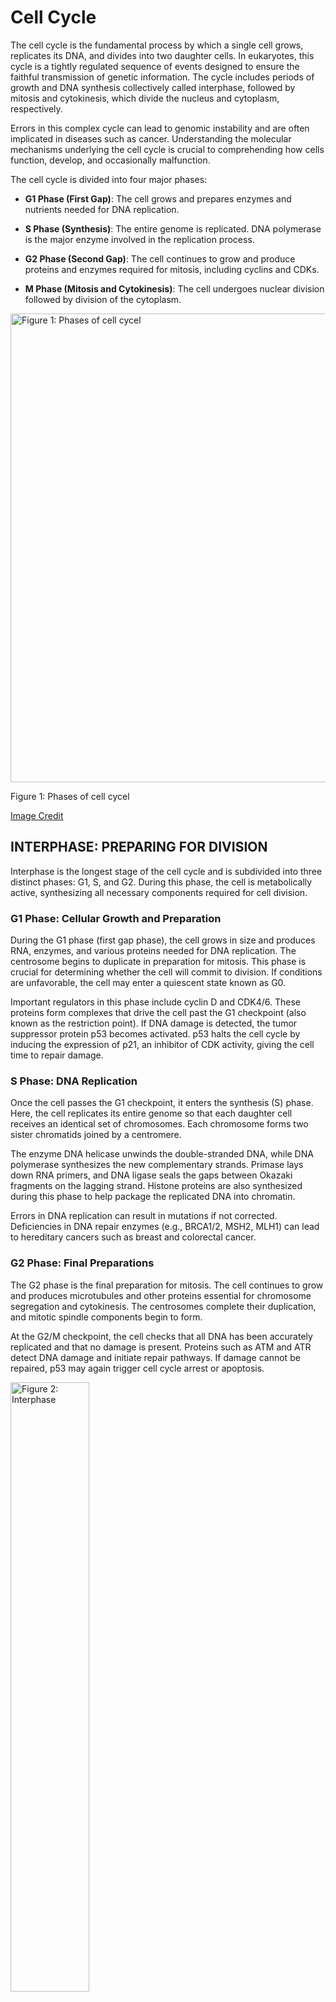 # Cell Cycle

The cell cycle is the fundamental process by which a single cell grows,
replicates its DNA, and divides into two daughter cells. In eukaryotes,
this cycle is a tightly regulated sequence of events designed to ensure
the faithful transmission of genetic information. The cycle includes
periods of growth and DNA synthesis collectively called interphase,
followed by mitosis and cytokinesis, which divide the nucleus and
cytoplasm, respectively.

Errors in this complex cycle can lead to genomic instability and are
often implicated in diseases such as cancer. Understanding the molecular
mechanisms underlying the cell cycle is crucial to comprehending how
cells function, develop, and occasionally malfunction.

The cell cycle is divided into four major phases:

-   **G1 Phase (First Gap)**: The cell grows and prepares enzymes and
    nutrients needed for DNA replication.

-   **S Phase (Synthesis)**: The entire genome is replicated. DNA
    polymerase is the major enzyme involved in the replication process.

-   **G2 Phase (Second Gap)**: The cell continues to grow and produce
    proteins and enzymes required for mitosis, including cyclins and
    CDKs.

-   **M Phase (Mitosis and Cytokinesis)**: The cell undergoes nuclear
    division followed by division of the cytoplasm.

<img src="Figures/Cell-Cycle-1.png" alt="Figure 1: Phases of cell cycel" width="750" />
<p class="caption">
Figure 1: Phases of cell cycel
</p>

[Image Credit](https://www.cusabio.com/Cell-Biology/Cell-Cycle.html)

## INTERPHASE: PREPARING FOR DIVISION

Interphase is the longest stage of the cell cycle and is subdivided into
three distinct phases: G1, S, and G2. During this phase, the cell is
metabolically active, synthesizing all necessary components required for
cell division.

### G1 Phase: Cellular Growth and Preparation

During the G1 phase (first gap phase), the cell grows in size and
produces RNA, enzymes, and various proteins needed for DNA replication.
The centrosome begins to duplicate in preparation for mitosis. This
phase is crucial for determining whether the cell will commit to
division. If conditions are unfavorable, the cell may enter a quiescent
state known as G0.

Important regulators in this phase include cyclin D and CDK4/6. These
proteins form complexes that drive the cell past the G1 checkpoint (also
known as the restriction point). If DNA damage is detected, the tumor
suppressor protein p53 becomes activated. p53 halts the cell cycle by
inducing the expression of p21, an inhibitor of CDK activity, giving the
cell time to repair damage.

### S Phase: DNA Replication

Once the cell passes the G1 checkpoint, it enters the synthesis (S)
phase. Here, the cell replicates its entire genome so that each daughter
cell receives an identical set of chromosomes. Each chromosome forms two
sister chromatids joined by a centromere.

The enzyme DNA helicase unwinds the double-stranded DNA, while DNA
polymerase synthesizes the new complementary strands. Primase lays down
RNA primers, and DNA ligase seals the gaps between Okazaki fragments on
the lagging strand. Histone proteins are also synthesized during this
phase to help package the replicated DNA into chromatin.

Errors in DNA replication can result in mutations if not corrected.
Deficiencies in DNA repair enzymes (e.g., BRCA1/2, MSH2, MLH1) can lead
to hereditary cancers such as breast and colorectal cancer.

### G2 Phase: Final Preparations

The G2 phase is the final preparation for mitosis. The cell continues to
grow and produces microtubules and other proteins essential for
chromosome segregation and cytokinesis. The centrosomes complete their
duplication, and mitotic spindle components begin to form.

At the G2/M checkpoint, the cell checks that all DNA has been accurately
replicated and that no damage is present. Proteins such as ATM and ATR
detect DNA damage and initiate repair pathways. If damage cannot be
repaired, p53 may again trigger cell cycle arrest or apoptosis.

<img src="Figures/Interphase.png" alt="Figure 2: Interphase" width="50%" />
<p class="caption">
Figure 2: Interphase
</p>

### MOLECULAR CONTROL OF MITOSIS

Mitosis is tightly regulated by a complex network of proteins,
particularly:

-   **Cyclins**: Regulatory proteins whose concentrations vary
    cyclically in the cell.
-   **Cyclin-dependent kinases (CDKs)**: Enzymes that, when bound to
    cyclins, phosphorylate target proteins to trigger progression
    through the cell cycle.
-   **Anaphase-Promoting Complex/Cyclosome (APC/C)**: A ubiquitin ligase
    that marks securin and mitotic cyclins for degradation, allowing the
    separation of sister chromatids and exit from mitosis.

Checkpoints ensure the integrity of the process:

-   **G2/M Checkpoint**: Verifies DNA replication completeness and
    damage repair.
-   **Spindle Assembly Checkpoint (SAC)**: Prevents anaphase onset until
    all chromosomes are properly attached to spindle fibers.

## MITOSIS: THE DIVISION OF THE NUCLEUS

Mitosis is a vital process that ensures the accurate division of the
nucleus and its genetic material. It occurs in somatic cells and results
in two daughter cells that are genetically identical to the parent cell.
Mitosis is essential for growth, tissue repair, regeneration, and
asexual reproduction in multicellular organisms. Unlike meiosis, which
occurs in germ cells and results in genetic variation, mitosis maintains
the chromosome number of the parent cell and guarantees genetic
stability.

This complex but orderly process is part of the cell cycle and follows
DNA replication in the S phase. The M phase, or mitotic phase, includes
both mitosis and cytokinesis. It is governed by specific enzymes and
checkpoint controls to ensure error-free division. It consists of five
phases: prophase, prometaphase, metaphase, anaphase, and telophase.

### Prophase

Prophase marks the beginning of mitosis. Chromatin fibers condense into
distinct chromosomes, each consisting of two sister chromatids. The
nucleolus disappears, and the mitotic spindle begins to form. The
centrosomes, which organize the spindle microtubules, start migrating to
opposite poles of the cell.

<img src="Figures/Prophase.png" alt="Figure 3: Prophase" width="1024" />
<p class="caption">
Figure 3: Prophase
</p>

### Prometaphase

During prometaphase, the nuclear envelope breaks down, allowing spindle
microtubules to attach to chromosomes via specialized structures called
kinetochores. These kinetochores form on the centromere of each
chromosome. Chromosomes begin to move due to dynamic interactions with
the spindle apparatus, which is composed of microtubules, motor
proteins, and regulatory factors.

<img src="Figures/Prometaphase.png" alt="Figure 3: Prometaphase" width="1024" />
<p class="caption">
Figure 3: Prometaphase
</p>

### Metaphase

All chromosomes are aligned at the metaphase plate, a region equidistant
from the spindle poles. Proper attachment of spindle fibers to
kinetochores is crucial. The spindle assembly checkpoint (SAC) monitors
this alignment and prevents the cell from progressing until all
chromosomes are properly attached. Disruption of this checkpoint can
lead to chromosomal instability, a hallmark of many cancers.

<img src="Figures/Metaphase.png" alt="Figure 4: Metaphase" width="1024" />
<p class="caption">
Figure 4: Metaphase
</p>

### Anaphase

Anaphase begins when the enzyme separase cleaves the cohesin proteins
holding sister chromatids together. The now-separated chromatids are
pulled toward opposite poles by shortening of the kinetochore
microtubules. This movement is facilitated by motor proteins such as
dynein and kinesin.

<img src="Figures/Anaphase.png" alt="Figure 5: Anaphase" width="1024" />
<p class="caption">
Figure 5: Anaphase
</p>

If chromosomes fail to separate properly, aneuploidy may result—leading
to disorders such as trisomy 21 (Down syndrome) or conditions like
cancer due to unequal gene dosage.

### Telophase

During telophase, the chromosomes reach the spindle poles and begin to
decondense back into chromatin. Nuclear envelopes re-form around each
set of chromosomes, and the nucleolus reappears. The mitotic spindle
disassembles, and the cell now contains two genetically identical
nuclei.

<img src="Figures/Telophase.png" alt="Figure 6: Telophase" width="1024" />
<p class="caption">
Figure 6: Telophase
</p>

## CYTOKINESIS: DIVIDING THE CYTOPLASM

Cytokinesis usually begins during telophase and concludes the cell
division process. In animal cells, a contractile ring of actin and
myosin filaments forms beneath the plasma membrane, producing a cleavage
furrow that pinches the cell into two.

In plant cells, vesicles from the Golgi apparatus fuse in the center of
the cell to form a cell plate. This structure expands outward until it
fuses with the cell membrane, separating the two daughter cells and
becoming the new cell wall.

<img src="Figures/Cytokinesis.png" alt="Figure 7: Cytokinesis" width="1024" />
<p class="caption">
Figure 7: Cytokinesis
</p>

### IMPORTANCE OF MITOSIS

Mitosis ensures the integrity and continuity of genetic information. Its
biological roles include:

**1. Development and Growth**: From a single fertilized egg, mitosis
generates all the cells of an organism.

**2. Tissue Repair**: Replaces cells lost through wear and tear or
injury.

**3. Cell Replacement**: Maintains tissues such as skin, blood, and the
gut lining.

**4. Asexual Reproduction**: In unicellular organisms and some
multicellular species.

## CELL CYCLE CONTROL AND DISEASE

The proper functioning of the cell cycle is ensured by checkpoints and
regulatory proteins. Cyclins and cyclin-dependent kinases (CDKs) are the
primary regulators, while inhibitors like p21 and tumor suppressors like
p53 maintain genomic integrity.

When these controls fail, the consequences can be severe. Mutations in
p53, for instance, are found in over 50% of human cancers. Loss of
checkpoint function allows cells with DNA damage or chromosomal errors
to divide uncontrollably, leading to tumor formation.

Diseases associated with cell cycle defects include:

**1. Non-disjunction**: Failure of chromatids to separate can result in
aneuploidy (e.g., trisomy 21 in Down syndrome).

**2. Cancer**: Loss of cell cycle checkpoints leads to uncontrolled
mitosis. Mutations in TP53, RB1, and ATM are common in tumors.

**3. Mosaicism**: Mitotic errors in early development may result in
populations of genetically distinct cells within one organism.

**4. Premature Aging and Senescence**: Defective mitosis or excessive
mitotic divisions can lead to telomere shortening, cellular senescence,
or apoptosis.

**5. Li-Fraumeni syndrome**: Caused by inherited p53 mutations. \*
**Ataxia-telangiectasia**: Caused by defects in the ATM gene involved in
DNA damage response.

**6. Bloom syndrome**: Linked to mutations in DNA helicase genes,
leading to genomic instability.

## CONCLUSION

The eukaryotic cell cycle is a tightly regulated process essential for
growth, development, and tissue maintenance. Its accurate execution
ensures genetic stability, while its dysregulation underlies many
diseases, especially cancer. By understanding the molecular players
involved—cyclins, CDKs, DNA polymerases, and checkpoint regulators—we
can better grasp how life is maintained at the cellular level and how
its misregulation can lead to pathology.

#### REFERENCES

-   Alberts B. et al. “Molecular Biology of the Cell.”
-   Lodish H. et al. “Molecular Cell Biology.”
-   Reece, Jane et al. “Campbell Biology.”
-   NCBI Bookshelf (<https://www.ncbi.nlm.nih.gov/books/>)
-   Nature Cell Biology (<https://www.nature.com/ncb/>)
-   HHMI BioInteractive (<https://www.biointeractive.org/>)
-   Khan Academy (<https://www.khanacademy.org/science/biology>)

[⬅ Back to Home](../index.md)
